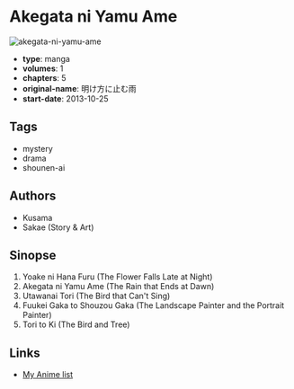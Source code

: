 # Akegata ni Yamu Ame

![akegata-ni-yamu-ame](https://cdn.myanimelist.net/images/manga/2/119645.jpg)

-   **type**: manga
-   **volumes**: 1
-   **chapters**: 5
-   **original-name**: 明け方に止む雨
-   **start-date**: 2013-10-25

## Tags

-   mystery
-   drama
-   shounen-ai

## Authors

-   Kusama
-   Sakae (Story & Art)

## Sinopse

1. Yoake ni Hana Furu (The Flower Falls Late at Night)
2. Akegata ni Yamu Ame (The Rain that Ends at Dawn)
3. Utawanai Tori (The Bird that Can't Sing)
4. Fuukei Gaka to Shouzou Gaka (The Landscape Painter and the Portrait Painter)
5. Tori to Ki (The Bird and Tree)

## Links

-   [My Anime list](https://myanimelist.net/manga/69357/Akegata_ni_Yamu_Ame)
